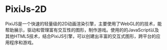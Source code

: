 # PixiJs-2D
PixiJS是一个快速的轻量级的2D动画渲染引擎，主要使用了WebGL的的技术，能帮助展示，驱动和管理富有交互性的图形，制作游戏。使用的的JavaScript以及其他HTML5技术，结合PixiJS引擎，可以创建出丰富的交互式图形，跨平台的应用程序和游戏。
